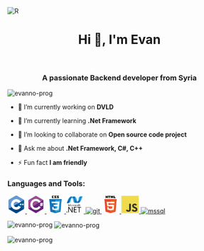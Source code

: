 ![R](https://github.com/user-attachments/assets/43665a18-29a4-4821-a23c-d4635b434b97)
<h1 align="center">Hi 👋, I'm Evan</h1>
<img src="https://media3.giphy.com/media/qgQUggAC3Pfv687qPC/giphy.gif" alt="">

<h3 align="center">A passionate Backend developer from Syria</h3>

<p align="left"> <img src="https://komarev.com/ghpvc/?username=evanno-prog&label=Profile%20views&color=0e75b6&style=flat" alt="evanno-prog" /> </p>

- 🔭 I’m currently working on **DVLD**

- 🌱 I’m currently learning **.Net Framework**

- 👯 I’m looking to collaborate on **Open source code project**

- 💬 Ask me about **.Net Framework, C#, C++**

- ⚡ Fun fact **I am friendly**

<p align="left">
</p>

<h3 align="left">Languages and Tools:</h3>
<p align="left"> <a href="https://www.w3schools.com/cpp/" target="_blank" rel="noreferrer"> <img src="https://raw.githubusercontent.com/devicons/devicon/master/icons/cplusplus/cplusplus-original.svg" alt="cplusplus" width="40" height="40"/> </a> <a href="https://www.w3schools.com/cs/" target="_blank" rel="noreferrer"> <img src="https://raw.githubusercontent.com/devicons/devicon/master/icons/csharp/csharp-original.svg" alt="csharp" width="40" height="40"/> </a> <a href="https://www.w3schools.com/css/" target="_blank" rel="noreferrer"> <img src="https://raw.githubusercontent.com/devicons/devicon/master/icons/css3/css3-original-wordmark.svg" alt="css3" width="40" height="40"/> </a> <a href="https://dotnet.microsoft.com/" target="_blank" rel="noreferrer"> <img src="https://raw.githubusercontent.com/devicons/devicon/master/icons/dot-net/dot-net-original-wordmark.svg" alt="dotnet" width="40" height="40"/> </a> <a href="https://git-scm.com/" target="_blank" rel="noreferrer"> <img src="https://www.vectorlogo.zone/logos/git-scm/git-scm-icon.svg" alt="git" width="40" height="40"/> </a> <a href="https://www.w3.org/html/" target="_blank" rel="noreferrer"> <img src="https://raw.githubusercontent.com/devicons/devicon/master/icons/html5/html5-original-wordmark.svg" alt="html5" width="40" height="40"/> </a> <a href="https://developer.mozilla.org/en-US/docs/Web/JavaScript" target="_blank" rel="noreferrer"> <img src="https://raw.githubusercontent.com/devicons/devicon/master/icons/javascript/javascript-original.svg" alt="javascript" width="40" height="40"/> </a> <a href="https://www.microsoft.com/en-us/sql-server" target="_blank" rel="noreferrer"> <img src="https://www.svgrepo.com/show/303229/microsoft-sql-server-logo.svg" alt="mssql" width="40" height="40"/> </a> </p>

<p><img align="left" src="https://github-readme-stats.vercel.app/api/top-langs?username=evanno-prog&show_icons=true&locale=en&layout=compact" alt="evanno-prog" /></p>

<p>&nbsp;<img align="center" src="https://github-readme-stats.vercel.app/api?username=evanno-prog&show_icons=true&locale=en" alt="evanno-prog" /></p>

<p><img align="center" src="https://github-readme-streak-stats.herokuapp.com/?user=evanno-prog&" alt="evanno-prog" /></p>

